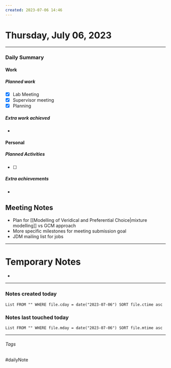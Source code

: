 ```yaml
---
created: 2023-07-06 14:46
---
```


# Thursday, July 06, 2023

---

### Daily Summary

#### Work

##### Planned work

- [x] Lab Meeting
- [x] Supervisor meeting
- [x] Planning

##### Extra work achieved

-  

#### Personal

##### Planned Activities

- [ ] 

##### Extra achievements

-  

## Meeting Notes

* Plan for [[Modelling of Veridical and Preferential Choice|mixture modelling]] vs GCM approach
* More specific milestones for meeting submission goal
* JDM mailing list for jobs

---

# Temporary Notes

- 

---
### Notes created today
```dataview
List FROM "" WHERE file.cday = date("2023-07-06") SORT file.ctime asc
```

### Notes last touched today
```dataview
List FROM "" WHERE file.mday = date("2023-07-06") SORT file.mtime asc
```
---

###### Tags

#dailyNote
